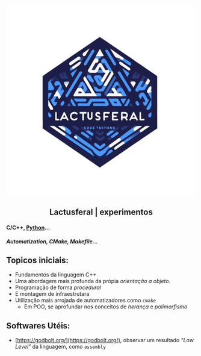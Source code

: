 <h3 align="center"><img src='.img/Hex.png' alt='Logo'></h3>

<h2 align="center">Lactusferal | experimentos</h2>

#### C/C++, [Python](https://python.org)...
##### Automatization, CMake, Makefile...

## Topicos iniciais:
  - Fundamentos da linguagem C++
  - Uma abordagem mais profunda da própia _orientação a objeto_.
  - Programação de forma _procedural_
  - E montagem de infraestrutara
  - Utilização mais arrojada de automatizadores como `cmake`
    - Em POO, se aprofundar nos conceitos de _herança_ e _polimorfismo_

## Softwares Utéis:
  - [https://godbolt.org/](https://godbolt.org/), observar um resultado _"Low Level"_ da linguagem, como `assembly`
